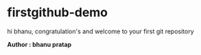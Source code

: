 # firstgithub-demo
hi bhanu, congratulation's and welcome to your first git repository

<b>
Author : bhanu pratap
